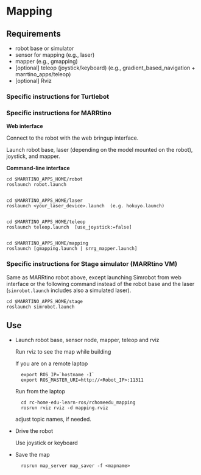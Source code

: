 # Mapping 

## Requirements

* robot base or simulator
* sensor for mapping (e.g., laser)
* mapper (e.g., gmapping)
* [optional] teleop (joystick/keyboard) (e.g., gradient_based_navigation + marrtino_apps/teleop)
* [optional] Rviz


### Specific instructions for Turtlebot



### Specific instructions for MARRtino

**Web interface**

Connect to the robot with the web bringup interface.

Launch robot base, laser (depending on the model mounted on the robot),
joystick, and mapper.
 

**Command-line interface**

    cd $MARRTINO_APPS_HOME/robot
    roslaunch robot.launch


    cd $MARRTINO_APPS_HOME/laser
    roslaunch <your_laser_device>.launch  (e.g. hokuyo.launch)


    cd $MARRTINO_APPS_HOME/teleop
    roslaunch teleop.launch  [use_joystick:=false]


    cd $MARRTINO_APPS_HOME/mapping
    roslaunch [gmapping.launch | srrg_mapper.launch]  



### Specific instructions for Stage simulator (MARRtino VM)

Same as MARRtino robot above, except launching Simrobot from
web interface or the following command instead of the robot base
and the laser (`simrobot.launch` includes also a simulated laser).

    cd $MARRTINO_APPS_HOME/stage
    roslaunch simrobot.launch




## Use

* Launch robot base, sensor node, mapper, teleop and rviz


    Run rviz to see the map while building

    If you are on a remote laptop

        export ROS_IP=`hostname -I`
        export ROS_MASTER_URI=http://<Robot_IP>:11311

    Run from the laptop

        cd rc-home-edu-learn-ros/rchomeedu_mapping
        rosrun rviz rviz -d mapping.rviz

    adjust topic names, if needed.


* Drive the robot

    Use joystick or keyboard


* Save the map

        rosrun map_server map_saver -f <mapname>




